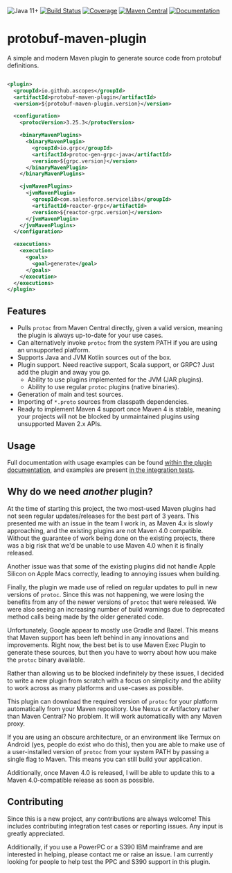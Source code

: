![Java 11+](https://img.shields.io/badge/Java-11+-blue?logo=openjdk&logoColor=white)
[![Build Status](https://github.com/ascopes/protobuf-maven-plugin/actions/workflows/build.yml/badge.svg?branch=main)](https://github.com/ascopes/protobuf-maven-plugin/actions/workflows/build.yml)
[![Coverage](https://img.shields.io/codecov/c/github/ascopes/protobuf-maven-plugin/main)](https://codecov.io/gh/ascopes/protobuf-maven-plugin)
[![Maven Central](https://img.shields.io/maven-central/v/io.github.ascopes/protobuf-maven-plugin)](https://central.sonatype.com/artifact/io.github.ascopes/protobuf-maven-plugin)
[![Documentation](https://img.shields.io/badge/Documentation-latest-blue?logo=apache-maven)](https://ascopes.github.io/protobuf-maven-plugin)

# protobuf-maven-plugin

A simple and modern Maven plugin to generate source code from protobuf definitions.

```xml

<plugin>
  <groupId>io.github.ascopes</groupId>
  <artifactId>protobuf-maven-plugin</artifactId>
  <version>${protobuf-maven-plugin.version}</version>

  <configuration>
    <protocVersion>3.25.3</protocVersion>

    <binaryMavenPlugins>
      <binaryMavenPlugin>
        <groupId>io.grpc</groupId>
        <artifactId>protoc-gen-grpc-java</artifactId>
        <version>${grpc.version}</version>
      </binaryMavenPlugin>
    </binaryMavenPlugins>

    <jvmMavenPlugins>
      <jvmMavenPlugin>
        <groupId>com.salesforce.servicelibs</groupId>
        <artifactId>reactor-grpc</artifactId>
        <version>${reactor-grpc.version}</version>
      </jvmMavenPlugin>
    </jvmMavenPlugins>
  </configuration>

  <executions>
    <execution>
      <goals>
        <goal>generate</goal>
      </goals>
    </execution>
  </executions>
</plugin>
```

## Features

- Pulls `protoc` from Maven Central directly, given a valid version, meaning the plugin is always up-to-date for your use cases.
- Can alternatively invoke `protoc` from the system PATH if you are using an unsupported platform.
- Supports Java and JVM Kotlin sources out of the box.
- Plugin support. Need reactive support, Scala support, or GRPC? Just add the plugin and away you go.
  - Ability to use plugins implemented for the JVM (JAR plugins).
  - Ability to use regular `protoc` plugins (native binaries).
- Generation of main and test sources.
- Importing of `*.proto` sources from classpath dependencies.
- Ready to implement Maven 4 support once Maven 4 is stable, meaning your projects will not be blocked by unmaintained plugins using
  unsupported Maven 2.x APIs.

## Usage

Full documentation with usage examples can be found [within the plugin documentation](https://ascopes.github.io/protobuf-maven-plugin),
and  examples are present [in the integration tests](https://github.com/ascopes/protobuf-maven-plugin/tree/main/src/it).

## Why do we need _another_ plugin?

At the time of starting this project, the two most-used Maven plugins had not seen regular 
updates/releases for the best part of 3 years. This presented me with an issue in the team I work in,
as Maven 4.x is slowly approaching, and the existing plugins are not Maven 4.0 compatible. Without
the guarantee of work being done on the existing projects, there was a big risk that we'd be unable
to use Maven 4.0 when it is finally released.

Another issue was that some of the existing plugins did not handle Apple Silicon on Apple Macs
correctly, leading to annoying issues when building.

Finally, the plugin we made use of relied on regular updates to pull in new versions of 
`protoc`. Since this was not happening, we were losing the benefits from any of the newer versions
of `protoc` that were released. We were also seeing an increasing number of build warnings due to
deprecated method calls being made by the older generated code.

Unfortunately, Google appear to mostly use Gradle and Bazel. This means that Maven support has been
left behind in any innovations and improvements. Right now, the best bet is to use Maven Exec Plugin
to generate these sources, but then you have to worry about how uou make the `protoc` binary available.

Rather than allowing us to be blocked indefinitely by these issues, I decided to write a new plugin
from scratch with a focus on simplicity and the ability to work across as many platforms and
use-cases as possible. 

This plugin can download the required version of `protoc` for your platform automatically from your
Maven repository. Use Nexus or Artifactory rather than Maven Central? No problem. It will work
automatically with any Maven proxy.

If you are using an obscure architecture, or an environment like Termux on Android (yes, people do
exist who do this), then you are able to make use of a user-installed version of `protoc` from your
system PATH by passing a single flag to Maven. This means you can still build your application.

Additionally, once Maven 4.0 is released, I will be able to update this to a
Maven 4.0-compatible release as soon as possible.

## Contributing

Since this is a new project, any contributions are always welcome! This includes contributing 
integration test cases or reporting issues. Any input is greatly appreciated.

Additionally, if you use a PowerPC or a S390 IBM mainframe and are interested in helping, please 
contact me or raise an issue. I am currently looking for people to help test the PPC and S390
support in this plugin.
